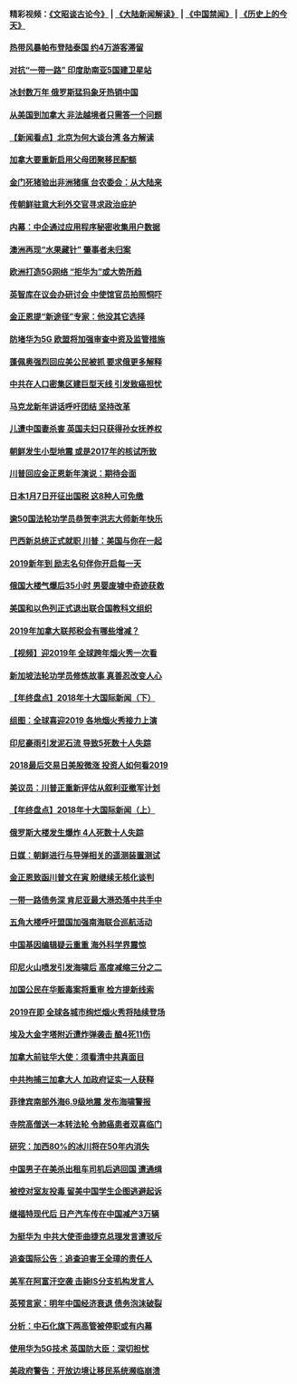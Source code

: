 #### 精彩视频：[《文昭谈古论今》](https://github.com/gfw-breaker/wenzhao/blob/master/README.md?t=01050630) | [《大陆新闻解读》](https://github.com/gfw-breaker/ntdtv-comedy/blob/master/README.md?t=01050630) | [《中国禁闻》](https://github.com/gfw-breaker/ntdtv-news/blob/master/README.md?t=01050630) | [《历史上的今天》](https://github.com/gfw-breaker/today-in-history/blob/master/README.md?t=01050630) 

#### [热带风暴帕布登陆泰国 约4万游客滞留](../pages/nsc418/n10953704.md?t=01050630) 

#### [对抗“一带一路” 印度助南亚5国建卫星站](../pages/nsc418/n10953085.md?t=01050630) 

#### [冰封数万年 俄罗斯猛犸象牙热销中国](../pages/nsc418/n10952945.md?t=01050630) 

#### [从美国到加拿大 非法越境者只需答一个问题](../pages/nsc418/n10952107.md?t=01050630) 

#### [【新闻看点】北京为何大谈台湾 各方解读](../pages/nsc418/n10951577.md?t=01050630) 

#### [加拿大要重新启用父母团聚移民配额](../pages/nsc418/n10951623.md?t=01050630) 

#### [金门死猪验出非洲猪瘟 台农委会：从大陆来](../pages/nsc418/n10950871.md?t=01050630) 

#### [传朝鲜驻意大利外交官寻求政治庇护](../pages/nsc418/n10950043.md?t=01050630) 

#### [内幕：中企通过应用程序秘密收集用户数据](../pages/nsc418/n10949869.md?t=01050630) 

#### [澳洲再现“水果藏针” 肇事者未归案](../pages/nsc418/n10949734.md?t=01050630) 

#### [欧洲打造5G网络 “拒华为”或大势所趋](../pages/nsc418/n10944741.md?t=01050630) 

#### [英智库在议会办研讨会 中使馆官员拍照恫吓](../pages/nsc418/n10949621.md?t=01050630) 

#### [金正恩提“新途径”专家：他没其它选择](../pages/nsc418/n10949644.md?t=01050630) 

#### [防堵华为5G 欧盟将加强审查中资及监管措施](../pages/nsc418/n10949397.md?t=01050630) 

#### [蓬佩奥强烈回应美公民被抓 要求俄更多解释](../pages/nsc418/n10949408.md?t=01050630) 

#### [中共在人口密集区建巨型天线 引发致癌担忧](../pages/nsc418/n10949221.md?t=01050630) 

#### [马克龙新年讲话呼吁团结 坚持改革](../pages/nsc418/n10947012.md?t=01050630) 

#### [儿遭中国妻杀害 英国夫妇只获得孙女抚养权](../pages/nsc418/n10947962.md?t=01050630) 

#### [朝鲜发生小型地震 或是2017年的核试所致](../pages/nsc418/n10948016.md?t=01050630) 

#### [川普回应金正恩新年演说：期待会面](../pages/nsc418/n10947826.md?t=01050630) 

#### [日本1月7日开征出国税 这8种人可免缴](../pages/nsc418/n10947821.md?t=01050630) 

#### [逾50国法轮功学员恭贺李洪志大师新年快乐](../pages/nsc418/n10922625.md?t=01050630) 

#### [巴西新总统正式就职 川普：美国与你在一起](../pages/nsc418/n10947092.md?t=01050630) 

#### [2019新年到 励志名句伴你开启每一天](../pages/nsc418/n10946988.md?t=01050630) 

#### [俄国大楼气爆后35小时 男婴废墟中奇迹获救](../pages/nsc418/n10946967.md?t=01050630) 

#### [美国和以色列正式退出联合国教科文组织](../pages/nsc418/n10946960.md?t=01050630) 

#### [2019年加拿大联邦税会有哪些增减？](../pages/nsc418/n10946693.md?t=01050630) 

#### [【视频】迎2019年 全球跨年烟火秀一次看](../pages/nsc418/n10946627.md?t=01050630) 

#### [新加坡法轮功学员修炼故事 真善忍改变人心](../pages/nsc418/n10946163.md?t=01050630) 

#### [【年终盘点】2018年十大国际新闻（下）](../pages/nsc418/n10925458.md?t=01050630) 

#### [组图：全球喜迎2019 各地烟火秀接力上演](../pages/nsc418/n10945584.md?t=01050630) 

#### [印尼豪雨引发泥石流 导致5死数十人失踪](../pages/nsc418/n10945409.md?t=01050630) 

#### [2018最后交易日美股微涨 投资人如何看2019](../pages/nsc418/n10944797.md?t=01050630) 

#### [美议员：川普正重新评估从叙利亚撤军计划](../pages/nsc418/n10944364.md?t=01050630) 

#### [【年终盘点】2018年十大国际新闻（上）](../pages/nsc418/n10924773.md?t=01050630) 

#### [俄罗斯大楼发生爆炸 4人死数十人失踪](../pages/nsc418/n10943682.md?t=01050630) 

#### [日媒：朝鲜进行与导弹相关的遥测装置测试](../pages/nsc418/n10943525.md?t=01050630) 

#### [金正恩致函川普文在寅 盼继续无核化谈判](../pages/nsc418/n10943074.md?t=01050630) 

#### [一带一路债务深 肯尼亚最大港恐落中共手中](../pages/nsc418/n10942794.md?t=01050630) 

#### [五角大楼呼吁盟国加强南海联合巡航活动](../pages/nsc418/n10942310.md?t=01050630) 

#### [中国基因编辑疑云重重 海外科学界震惊](../pages/nsc418/n10940149.md?t=01050630) 

#### [印尼火山喷发引发海啸后 高度减缩三分之二](../pages/nsc418/n10941435.md?t=01050630) 

#### [加国公民在华贩毒案将重审 检方提新线索](../pages/nsc418/n10940613.md?t=01050630) 

#### [2019在即 全球各城市绚烂烟火秀将陆续登场](../pages/nsc418/n10940465.md?t=01050630) 

#### [埃及大金字塔附近遭炸弹袭击 酿4死11伤](../pages/nsc418/n10940511.md?t=01050630) 

#### [加拿大前驻华大使：须看清中共真面目](../pages/nsc418/n10940389.md?t=01050630) 

#### [中共拘捕三加拿大人 加政府证实一人获释](../pages/nsc418/n10939393.md?t=01050630) 

#### [菲律宾南部外海6.9级地震 发布海啸警报](../pages/nsc418/n10939652.md?t=01050630) 

#### [寺院高僧送一本转法轮 令肺癌患者双喜临门](../pages/nsc418/n10937173.md?t=01050630) 

#### [研究：加西80%的冰川将在50年内消失](../pages/nsc418/n10939068.md?t=01050630) 

#### [中国男子在美杀出租车司机后逃回国 遭通缉](../pages/nsc418/n10939162.md?t=01050630) 

#### [被控对室友投毒 留美中国学生企图逃避起诉](../pages/nsc418/n10939143.md?t=01050630) 

#### [继福特现代后 日产汽车传在中国减产3万辆](../pages/nsc418/n10938892.md?t=01050630) 

#### [为挺华为 中共大使歪曲捷克总理发言遭驳斥](../pages/nsc418/n10938867.md?t=01050630) 

#### [追查国际公告：追查迫害王全璋的责任人](../pages/nsc418/n10937997.md?t=01050630) 

#### [美军在阿富汗空袭 击毙IS分支机构发言人](../pages/nsc418/n10937943.md?t=01050630) 

#### [英预言家：明年中国经济衰退 债务泡沫破裂](../pages/nsc418/n10937862.md?t=01050630) 

#### [分析：中石化旗下两高管被停职或有内幕](../pages/nsc418/n10936480.md?t=01050630) 

#### [使用华为5G技术 英国防大臣：深切担忧](../pages/nsc418/n10936847.md?t=01050630) 

#### [美政府警告：开放边境让移民系统濒临崩溃](../pages/nsc418/n10936858.md?t=01050630) 

